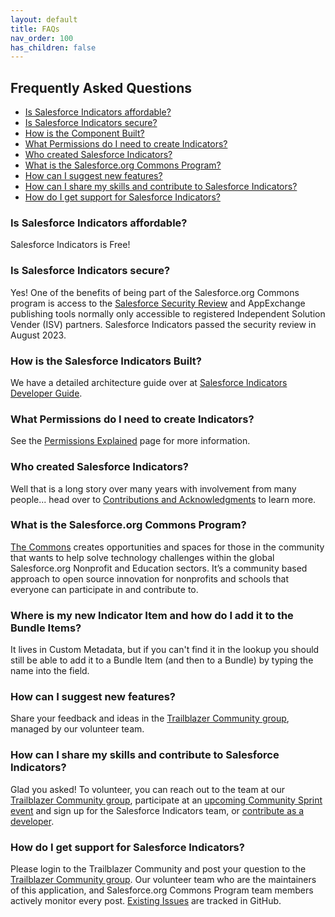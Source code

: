 ```yaml
---
layout: default
title: FAQs
nav_order: 100
has_children: false
---
```


## Frequently Asked Questions
* [Is Salesforce Indicators affordable?](#is-salesforce-indicators-affordable)
* [Is Salesforce Indicators secure?](#is-salesforce-indicators-secure)
* [How is the Component Built?](#how-is-the-salesforce-indicators-built)
* [What Permissions do I need to create Indicators?](#what-permissions-do-i-need-to-create-indicators)
* [Who created Salesforce Indicators?](#who-created-salesforce-indicators)
* [What is the Salesforce.org Commons Program?](#what-is-the-salesforceorg-commons-program)
* [How can I suggest new features?](#how-can-i-suggest-new-features)
* [How can I share my skills and contribute to Salesforce Indicators?](#how-can-i-share-my-skills-and-contribute-to-salesforce-indicators)
* [How do I get support for Salesforce Indicators?](#how-do-i-get-support-for-salesforce-indicators)

### Is Salesforce Indicators affordable?
Salesforce Indicators is Free! 

### Is Salesforce Indicators secure?
Yes! One of the benefits of being part of the Salesforce.org Commons program is access to the [Salesforce Security Review](https://developer.salesforce.com/docs/atlas.en-us.packagingGuide.meta/packagingGuide/security_review_guidelines.htm) and AppExchange publishing tools normally only accessible to registered Independent Solution Vender (ISV) partners. Salesforce Indicators passed the security review in August 2023.

### How is the Salesforce Indicators Built? 
We have a detailed architecture guide over at [Salesforce Indicators Developer Guide](../technical-documentation/developer-guide.md). 

### What Permissions do I need to create Indicators? 
See the [Permissions Explained](../technical-documentation/permissions-explained.md) page for more information. 

### Who created Salesforce Indicators?
Well that is a long story over many years with involvement from many people... head over to [Contributions and Acknowledgments](../about/index.md#history-of-the-indicators-component) to learn more.

### What is the Salesforce.org Commons Program?
[The Commons](https://www.salesforce.org/resources/commons/) creates opportunities and spaces for those in the community that wants to help solve technology challenges within the global Salesforce.org Nonprofit and Education sectors. It’s a community based approach to open source innovation for nonprofits and schools that everyone can participate in and contribute to.

### Where is my new Indicator Item and how do I add it to the Bundle Items?
It lives in Custom Metadata, but if you can't find it in the lookup you should still be able to add it to a Bundle Item (and then to a Bundle) by typing the name into the field.

### How can I suggest new features?
Share your feedback and ideas in the [Trailblazer Community group](https://trailhead.salesforce.com/trailblazer-community/groups/0F94S000000HEDASA4?tab=discussion&sort=LAST_MODIFIED_DATE_DESC), managed by our volunteer team. 

### How can I share my skills and contribute to Salesforce Indicators?
Glad you asked! To volunteer, you can reach out to the team at our [Trailblazer Community group](https://trailhead.salesforce.com/trailblazer-community/groups/0F94S000000HEDASA4?tab=discussion&sort=LAST_MODIFIED_DATE_DESC), participate at an [upcoming Community Sprint event](https://sfdo-community-sprints.github.io/docs/sprints/) and sign up for the  Salesforce Indicators team, or [contribute as a developer](../getting-involved/how-to-volunteer.md).

### How do I get support for Salesforce Indicators?
Please login to the Trailblazer Community and post your question to the  [Trailblazer Community group](https://trailhead.salesforce.com/trailblazer-community/groups/0F94S000000HEDASA4?tab=discussion&sort=LAST_MODIFIED_DATE_DESC). Our volunteer team who are the maintainers of this application, and Salesforce.org Commons Program team members actively monitor every post. [Existing Issues](https://github.com/SFDO-Community/Salesforce-Indicators/issues) are tracked in GitHub.
